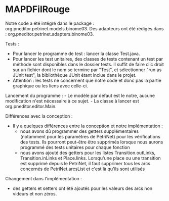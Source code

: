 # MAPDFilRouge
Notre code a été intégré dans le package : org.pneditor.petrinet.models.binome03.
Des adapteurs ont été rédigés dans : org.pneditor.petrinet.adapters.binome03.

Tests :
- Pour lancer le programme de test : lancer la classe Test.java. 
- Pour lancer les test unitaires, des classes de tests contenant un test par méthode sont disponibles dans le dossier tests. Il suffit de faire clic droit sur    un     fichier dont le nom se termine par "Test", et sélectionner "run as JUnit test", la bibliothèque JUnit étant inclue dans le projet.
- Attention : les tests ne concernent que notre code et donc pas la partie graphique ou les liens avec celle-ci.
    
Lancement du programme :
    - Le modèle par défaut est le notre, aucune modification n'est nécessaire à ce sujet.
    - La classe à lancer est org.pneditor.editor.Main.
    
Différences avec la conception :
- Il y a quelques différences entre la conception et notre implémentation :
  * nous avons dû programmer des getters supplémentaires (notamment pour les paramètres de PetriNet) pour les vérifications des tests. Ils pourront peut-être être supprimés lorsque nous aurons programmé des tests unitaires pour chaque fonction
  * nous avons ajouté des getters pour les listes Transition.outLinks, Transition.inLinks et Place.links. Lorsqu'une place ou une transition est supprimé depuis le PetriNet, il faut supprimer tous les arcs concernés de PetriNet.arcsList et c'est là qu'ils sont utilisés

Changement dans l'implémentation :
- des getters et setters ont été ajoutés pour les valeurs des arcs non videurs et non zéros.
